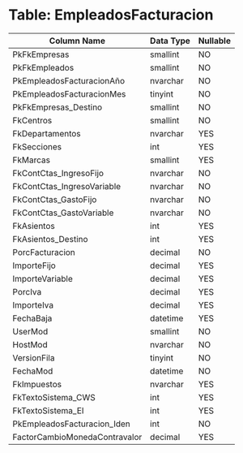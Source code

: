 # Table: EmpleadosFacturacion

| Column Name | Data Type | Nullable |
|-------------|-----------|----------|
| PkFkEmpresas | smallint | NO |
| PkFkEmpleados | smallint | NO |
| PkEmpleadosFacturacionAño | nvarchar | NO |
| PkEmpleadosFacturacionMes | tinyint | NO |
| PkFkEmpresas_Destino | smallint | NO |
| FkCentros | smallint | NO |
| FkDepartamentos | nvarchar | YES |
| FkSecciones | int | YES |
| FkMarcas | smallint | YES |
| FkContCtas_IngresoFijo | nvarchar | NO |
| FkContCtas_IngresoVariable | nvarchar | NO |
| FkContCtas_GastoFijo | nvarchar | NO |
| FkContCtas_GastoVariable | nvarchar | NO |
| FkAsientos | int | YES |
| FkAsientos_Destino | int | YES |
| PorcFacturacion | decimal | NO |
| ImporteFijo | decimal | YES |
| ImporteVariable | decimal | YES |
| PorcIva | decimal | YES |
| ImporteIva | decimal | YES |
| FechaBaja | datetime | YES |
| UserMod | smallint | NO |
| HostMod | nvarchar | NO |
| VersionFila | tinyint | NO |
| FechaMod | datetime | NO |
| FkImpuestos | nvarchar | YES |
| FkTextoSistema_CWS | int | YES |
| FkTextoSistema_EI | int | YES |
| PkEmpleadosFacturacion_Iden | int | NO |
| FactorCambioMonedaContravalor | decimal | YES |
